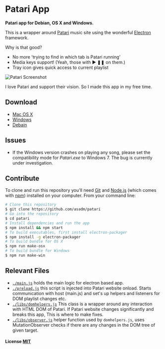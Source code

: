 # Patari App

**Patari app for Debian, OS X and Windows.**

This is a wrapper around [Patari](http://patari.pk) music site using the wonderful [Electron](https://github.com/atom/electron/) framework.

Why is that good?

- No more 'trying to find in which tab is Patari running'
- Media keys support! (Yeah, those with ▶ ❚❚ on them.)
- Tray icon gives quick access to current playlist

![Patari Screenshot](screenshot.png?raw=true)

I love Patari and support their vision. So I made this app in my free time.

## Download

- [Mac OS X](dist/patari-osx.zip?raw=true)
- [Windows](dist/patari-win.zip?raw=true)
- [Debain](https://bit.ly/2OV4l6Z)

## Issues
- If the Windows version crashes on playing any song, please set the compatibility mode for *Patari.exe* to Windows 7. The bug is currently under investigation.

## Contribute

To clone and run this repository you'll need [Git](https://git-scm.com) and [Node.js](https://nodejs.org/en/download/) (which comes with [npm](http://npmjs.com)) installed on your computer. From your command line:

```bash
# Clone this repository
$ git clone https://github.com/asadm/patari
# Go into the repository
$ cd patari
# Install dependencies and run the app
$ npm install && npm start
# To build executables, first install electron-packager
$ npm install -g electron-packager
# To build bundle for OS X
$ npm run make-osx
# To build bundle for Windows
$ npm run make-win
```

## Relevant Files
- [```./main.js```](main.js) holds the main logic for electron based app.
- [```./preload.js```](preload.js) this script is injected into Patari website onload. Starts communication with host (main.js) and set's up helpers and listeners for DOM playlist changes etc.
- [```./libs/domhelpers.js```](libs/domhelpers.js) This class is a wrapper around any interaction with HTML DOM of Patari. If Patari website changes significantly and breaks this app, This is where to make fixes.
- [```./libs/observer.js```](libs/observer.js) helper function used by ```domhelpers.js```, uses MutationObserver checks if there are any changes in the DOM tree of given target.

#### License [MIT](LICENSE.md)
